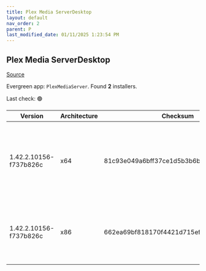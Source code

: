 ```yaml
---
title: Plex Media ServerDesktop
layout: default
nav_order: 2
parent: P
last_modified_date: 01/11/2025 1:23:54 PM
---
```


## Plex Media ServerDesktop

[Source](https://www.plex.tv/media-server-downloads/)

Evergreen app: `PlexMediaServer`. Found **2** installers.

Last check: 🟢

| Version                | Architecture | Checksum                                 | URI                                                                                                                                                                                                                                                                  |
| ---------------------- | ------------ | ---------------------------------------- | -------------------------------------------------------------------------------------------------------------------------------------------------------------------------------------------------------------------------------------------------------------------- |
| 1.42.2.10156-f737b826c | x64          | 81c93e049a6bff37ce1d5b3b6bf27f04a10bb3d4 | [https://downloads.plex.tv/plex-media-server-new/1.42.2.10156-f737b826c/windows/PlexMediaServer-1.42.2.10156-f737b826c-x86_64.exe](https://downloads.plex.tv/plex-media-server-new/1.42.2.10156-f737b826c/windows/PlexMediaServer-1.42.2.10156-f737b826c-x86_64.exe) |
| 1.42.2.10156-f737b826c | x86          | 662ea69bf818170f4421d715efad7021b82386ff | [https://downloads.plex.tv/plex-media-server-new/1.42.2.10156-f737b826c/windows/PlexMediaServer-1.42.2.10156-f737b826c-x86.exe](https://downloads.plex.tv/plex-media-server-new/1.42.2.10156-f737b826c/windows/PlexMediaServer-1.42.2.10156-f737b826c-x86.exe)       |

